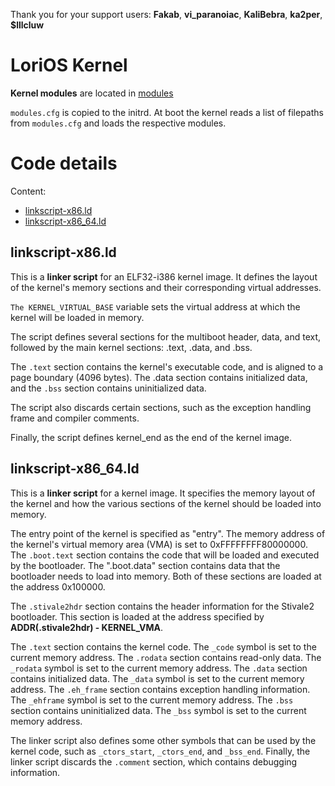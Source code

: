 Thank you for your support users: **Fakab**, **vi_paranoiac**, **KaliBebra**, **ka2per**, **$lllcluw**

# LoriOS Kernel #
**Kernel modules** are located in [modules](https://github.com/Joomipoll/LoriBirdOS/tree/main/Kernel/Modules)

`modules.cfg` is copied to the initrd. At boot the kernel reads a list of filepaths from `modules.cfg` and loads the respective modules.

# Code details
Content:
- [linkscript-x86.ld](#1)
- [linkscript-x86_64.ld](#2)

## <a name="1"> linkscript-x86.ld</a>

This is a **linker script** for an ELF32-i386 kernel image. It defines the layout of the kernel's memory sections and their corresponding virtual addresses. 

``The KERNEL_VIRTUAL_BASE`` variable sets the virtual address at which the kernel will be loaded in memory. 

The script defines several sections for the multiboot header, data, and text, followed by the main kernel sections: .text, .data, and .bss. 

The ``.text`` section contains the kernel's executable code, and is aligned to a page boundary (4096 bytes). The .data section contains initialized data, and the ``.bss`` section contains uninitialized data. 

The script also discards certain sections, such as the exception handling frame and compiler comments. 

Finally, the script defines kernel_end as the end of the kernel image.
## <a name="2"> linkscript-x86_64.ld</a>

This is a **linker script** for a kernel image. It specifies the memory layout of the kernel and how the various sections of the kernel should be loaded into memory.

The entry point of the kernel is specified as "entry". The memory address of the kernel's virtual memory area (VMA) is set to 0xFFFFFFFF80000000. The ``.boot.text`` section contains the code that will be loaded and executed by the bootloader. The ".boot.data" section contains data that the bootloader needs to load into memory. Both of these sections are loaded at the address 0x100000.

The ``.stivale2hdr`` section contains the header information for the Stivale2 bootloader. This section is loaded at the address specified by **ADDR(.stivale2hdr) - KERNEL_VMA**.

The ``.text`` section contains the kernel code. The ``_code`` symbol is set to the current memory address. The ``.rodata`` section contains read-only data. The ``_rodata`` symbol is set to the current memory address. The ``.data`` section contains initialized data. The ``_data`` symbol is set to the current memory address. The ``.eh_frame`` section contains exception handling information. The ``_ehframe`` symbol is set to the current memory address. The ``.bss`` section contains uninitialized data. The ``_bss`` symbol is set to the current memory address.

The linker script also defines some other symbols that can be used by the kernel code, such as ``_ctors_start``, ``_ctors_end``, and ``_bss_end``. Finally, the linker script discards the ``.comment`` section, which contains debugging information.
